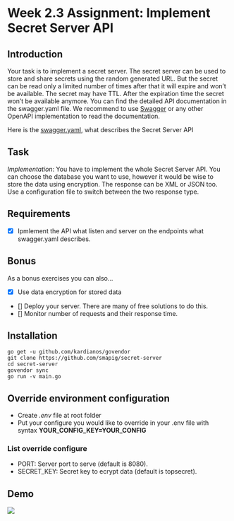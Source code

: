 # Week 2.3 Assignment: Implement Secret Server API

## Introduction

Your task is to implement a secret server. The secret server can be used to store and share secrets using the random generated URL. But the secret can be read only a limited number of times after that it will expire and won’t be available. The secret may have TTL. After the expiration time the secret won’t be available anymore. You can find the detailed API documentation in the swagger.yaml file. We recommend to use [Swagger](https://editor.swagger.io/) or any other OpenAPI implementation to read the documentation.

Here is the [swagger.yaml](swagger.yaml), what describes the Secret Server API

## Task

*Implementation*: You have to implement the whole Secret Server API. You can choose the database you want to use, however it would be wise to store the data using encryption. The response can be XML or JSON too. Use a configuration file to switch between the two response type.

## Requirements

- [x] Ipmlement the API what listen and server on the endpoints what swagger.yaml describes.

## Bonus

As a bonus exercises you can also...

- [x] Use data encryption for stored data
- [] Deploy your server. There are many of free solutions to do this.
- [] Monitor number of requests and their response time.

## Installation
```
go get -u github.com/kardianos/govendor
git clone https://github.com/smapig/secret-server
cd secret-server
govendor sync
go run -v main.go
```

## Override environment configuration
- Create *.env* file at root folder
- Put your configure you would like to override in your .env file with syntax **YOUR_CONFIG_KEY=YOUR_CONFIG**

### List override configure
- PORT: Server port to serve (default is 8080).
- SECRET_KEY: Secret key to ecrypt data (default is topsecret).

## Demo
![](https://res.cloudinary.com/dpkajoghu/secret-server.gif)

